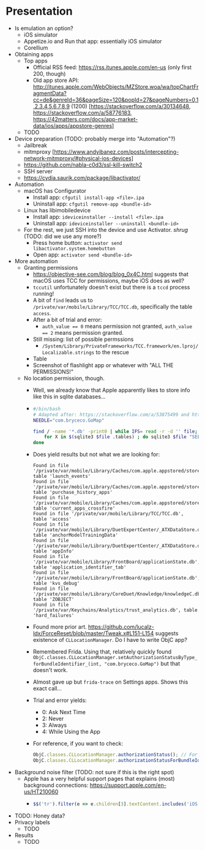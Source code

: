 # Presentation

* Is emulation an option?
    - iOS simulator
    - Appetize.io and Run that app: essentially iOS simulator
    - Corellium
* Obtaining apps
    - Top apps
        * Official RSS feed: https://rss.itunes.apple.com/en-us (only first 200, though)
        * Old app store API: http://itunes.apple.com/WebObjects/MZStore.woa/wa/topChartFragmentData?cc=de&genreId=36&pageSize=120&popId=27&pageNumbers=0,1,2,3,4,5,6,7,8,9 (1200) [https://stackoverflow.com/a/30134648, https://stackoverflow.com/a/58776183, https://42matters.com/docs/app-market-data/ios/apps/appstore-genres]
    - TODO
* Device preparation (TODO: probably merge into "Automation"?)
    - Jailbreak
    - mitmproxy [https://www.andyibanez.com/posts/intercepting-network-mitmproxy/#physical-ios-devices]
    - https://github.com/nabla-c0d3/ssl-kill-switch2
    - SSH server
    - https://cydia.saurik.com/package/libactivator/
* Automation
    - macOS has Configurator
        * Install app: `cfgutil install-app <file>.ipa`
        * Uninstall app: `cfgutil remove-app <bundle-id>`
    - Linux has libimobiledevice
        * Install app: `ideviceinstaller --install <file>.ipa`
        * Uninstall app: `ideviceinstaller --uninstall <bundle-id>`
    - For the rest, we just SSH into the device and use Activator. *shrug* (TODO: did we use any more?)
        * Press home button: `activator send libactivator.system.homebutton`
        * Open app: `activator send <bundle-id>`
* More automation
    - Granting permissions
        * https://objective-see.com/blog/blog_0x4C.html suggests that macOS uses TCC for permissions, maybe iOS does as well?
        * `tccutil` unfortunately doesn't exist but there is a `tccd` process running!
        * A bit of `find` leads us to `/private/var/mobile/Library/TCC/TCC.db`, specifically the table `access`.
        * After a bit of trial and error:
            - `auth_value == 0` means permission not granted, `auth_value == 2` means permission granted.
        * Still missing: list of possible permssions
            - `/System/Library/PrivateFrameworks/TCC.framework/en.lproj/Localizable.strings` to the rescue
        * Table
        * Screenshot of flashlight app or whatever with "ALL THE PERMISSIONS!"
    - No location permission, though.
        * Well, we already know that Apple apparently likes to store info like this in sqlite databases…
        * ```sh
          #/bin/bash
          # Adapted after: https://stackoverflow.com/a/53875499 and https://stackoverflow.com/a/29548123
          NEEDLE="com.bryceco.GoMap"
          
          find / -name '*.db' -print0 | while IFS= read -r -d '' file; do
              for X in $(sqlite3 $file .tables) ; do sqlite3 $file "SELECT * FROM $X;" | grep >/dev/null $NEEDLE && echo "Found in file '$file', table '$X'"; done
          done
          ```
        * Does yield results but not what we are looking for:

          ```
          Found in file '/private/var/mobile/Library/Caches/com.apple.appstored/storeUser.db', table 'launch_events'
          Found in file '/private/var/mobile/Library/Caches/com.apple.appstored/storeUser.db', table 'purchase_history_apps'
          Found in file '/private/var/mobile/Library/Caches/com.apple.appstored/storeUser.db', table 'current_apps_crossfire'
          Found in file '/private/var/mobile/Library/TCC/TCC.db', table 'access'
          Found in file '/private/var/mobile/Library/DuetExpertCenter/_ATXDataStore.db', table 'anchorModelTrainingData'
          Found in file '/private/var/mobile/Library/DuetExpertCenter/_ATXDataStore.db', table 'appInfo'
          Found in file '/private/var/mobile/Library/FrontBoard/applicationState.db', table 'application_identifier_tab'
          Found in file '/private/var/mobile/Library/FrontBoard/applicationState.db', table 'kvs_debug'
          Found in file '/private/var/mobile/Library/CoreDuet/Knowledge/knowledgeC.db', table 'ZOBJECT'
          Found in file '/private/var/Keychains/Analytics/trust_analytics.db', table 'hard_failures'
          ```
        * Found more prior art. https://github.com/lucaIz-ldx/ForceReset/blob/master/Tweak.x#L151-L154 suggests existence of `CLLocationManager`. Do I have to write ObjC app?
        * Remembered Frida. Using that, relatively quickly found `ObjC.classes.CLLocationManager.setAuthorizationStatusByType_forBundleIdentifier_(int, "com.bryceco.GoMap")` but that doesn't work.
        * Almost gave up but `frida-trace` on Settings apps. Shows this exact call…
        * Trial and error yields:
            - 0: Ask Next Time
            - 2: Never
            - 3: Always
            - 4: While Using the App
        * For reference, if you want to check:
          ```js
          ObjC.classes.CLLocationManager.authorizationStatus(); // For the running app.
          ObjC.classes.CLLocationManager.authorizationStatusForBundleIdentifier_("org.mozilla.ios.Firefox"); // For an arbitrary app.
          ```
* Background noise filter (TODO: not sure if this is the right spot)
    - Apple has a very helpful support pages that explains (most) background connections: https://support.apple.com/en-us/HT210060
        * ```js
          $$('tr').filter(e => e.children[3].textContent.includes('iOS')).map(e => e.children).map(c => ([c[0].textContent, c[4].textContent])).map(i => `requests.host ${i[0].includes('*') ? '~~' : '='} '${i[0].replace(/\*/g, '%')}' -- "${i[1]}" (${window.location})`).join('\nAND NOT ')
          ```
* TODO: Honey data?
* Privacy labels
    - TODO
* Results
    - TODO
